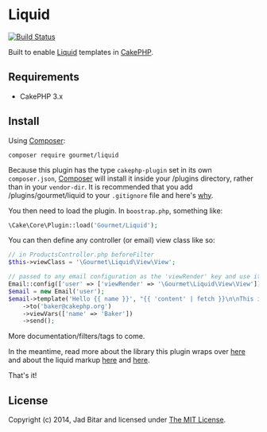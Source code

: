 # Liquid

[![Build Status](https://travis-ci.org/gourmet/liquid.svg?branch=master)](https://travis-ci.org/gourmet/liquid)

Built to enable [Liquid][liquid] templates in [CakePHP][cakephp].

## Requirements

* CakePHP 3.x

## Install

Using [Composer][composer]:

```
composer require gourmet/liquid
```

Because this plugin has the type `cakephp-plugin` set in its own `composer.json`,
[Composer][composer] will install it inside your /plugins directory, rather than
in your `vendor-dir`. It is recommended that you add /plugins/gourmet/liquid to your
`.gitignore` file and here's [why][composer:ignore].

You then need to load the plugin. In `boostrap.php`, something like:

```php
\Cake\Core\Plugin::load('Gourmet/Liquid');
```

You can then define any controller (or email) view class like so:

```php
// in ProductsController.php beforeFilter
$this->viewClass = '\Gourmet\Liquid\View\View';

// passed to any email configuration as the 'viewRender' key and use it:
Email::config(['user' => ['viewRender' => '\Gourmet\Liquid\View\View']]);
$email = new Email('user');
$email->template('Hello {{ name }}', "{{ 'content' | fetch }}\n\nThis is an automated email.")
    ->to('baker@cakephp.org')
    ->viewVars(['name' => 'Baker'])
    ->send();
```

More documentation/filters/tags to come.

In the meantime, read more about the library this plugin wraps over [here](/kalimatas/php-liquid)
and about the liquid markup [here](https://github.com/Shopify/liquid/wiki) and
[here](http://docs.shopify.com/themes/liquid-documentation/).

That's it!

## License

Copyright (c) 2014, Jad Bitar and licensed under [The MIT License][mit].

[cakephp]:http://cakephp.org
[composer]:http://getcomposer.org
[composer:ignore]:http://getcomposer.org/doc/faqs/should-i-commit-the-dependencies-in-my-vendor-directory.md
[mit]:http://www.opensource.org/licenses/mit-license.php
[liquid]:https://github.com/Shopify/liquid
